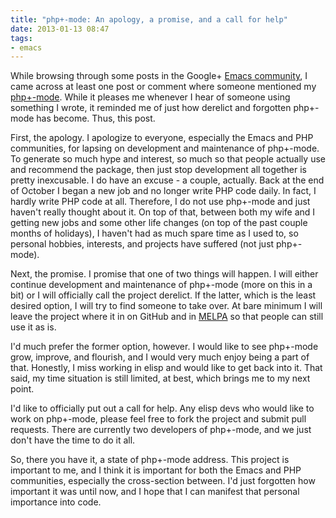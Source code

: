 ```yaml
---
title: "php+-mode: An apology, a promise, and a call for help"
date: 2013-01-13 08:47
tags: 
- emacs
---
```

While browsing through some posts in the Google+ [Emacs community](https://plus.google.com/communities/114815898697665598016), I came across at least one post or comment where someone mentioned my [php+-mode](https://github.com/echosa/phpplus-mode). While it pleases me whenever I hear of someone using something I wrote, it reminded me of just how derelict and forgotten php+-mode has become. Thus, this post.
<!--more-->
First, the apology. I apologize to everyone, especially the Emacs and PHP communities, for lapsing on development and maintenance of php+-mode. To generate so much hype and interest, so much so that people actually use and recommend the package, then just stop development all together is pretty inexcusable. I do have an excuse - a couple, actually. Back at the end of October I began a new job and no longer write PHP code daily. In fact, I hardly write PHP code at all. Therefore, I do not use php+-mode and just haven't really thought about it. On top of that, between both my wife and I getting new jobs and some other life changes (on top of the past couple months of holidays), I haven't had as much spare time as I used to, so personal hobbies, interests, and projects have suffered (not just php+-mode).

Next, the promise. I promise that one of two things will happen. I will either continue development and maintenance of php+-mode (more on this in a bit) or I will officially call the project derelict. If the latter, which is the least desired option, I will try to find someone to take over. At bare minimum I will leave the project where it in on GitHub and in [MELPA](http://melpa.milkbox.net/) so that people can still use it as is.

I'd much prefer the former option, however. I would like to see php+-mode grow, improve, and flourish, and I would very much enjoy being a part of that. Honestly, I miss working in elisp and would like to get back into it. That said, my time situation is still limited, at best, which brings me to my next point.

I'd like to officially put out a call for help. Any elisp devs who would like to work on php+-mode, please feel free to fork the project and submit pull requests. There are currently two developers of php+-mode, and we just don't have the time to do it all. 

So, there you have it, a state of php+-mode address. This project is important to me, and I think it is important for both the Emacs and PHP communities, especially the cross-section between. I'd just forgotten how important it was until now, and I hope that I can manifest that personal importance into code.
